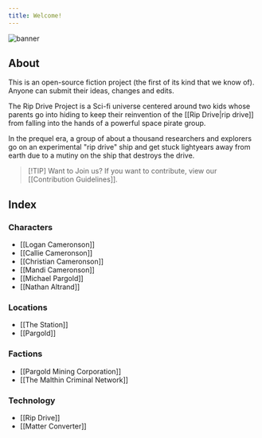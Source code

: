 ```yaml
---
title: Welcome!
---
```


![banner](https://github.com/ripdrive/ripdrive/assets/70611435/fe24921c-1c8c-407a-8d49-da40964bd624)

## About

This is an open-source fiction project (the first of its kind that we know of). Anyone can submit their ideas, changes and edits.

The Rip Drive Project is a Sci-fi universe centered around two kids whose parents go into hiding to keep their reinvention of the [[Rip Drive|rip drive]] from falling into the hands of a powerful space pirate group.

In the prequel era, a group of about a thousand researchers and explorers go on an experimental "rip drive" ship and get stuck lightyears away from earth due to a mutiny on the ship that destroys the drive.


> [!TIP] Want to Join us?
> If you want to contribute, view our [[Contribution Guidelines]].

## Index

### Characters 

- [[Logan Cameronson]]
- [[Callie Cameronson]]
- [[Christian Cameronson]]
- [[Mandi Cameronson]]
- [[Michael Pargold]]
- [[Nathan Altrand]]

### Locations

- [[The Station]]
- [[Pargold]]

### Factions

- [[Pargold Mining Corporation]]
- [[The Malthin Criminal Network]]

### Technology 

- [[Rip Drive]]
- [[Matter Converter]]